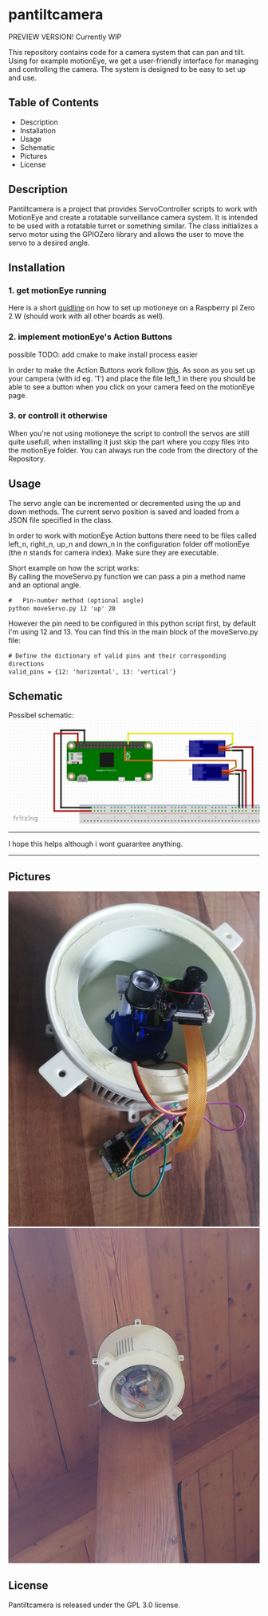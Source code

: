 # pantiltcamera
PREVIEW VERSION! Currently WIP

This repository contains code for a camera system that can pan and tilt. Using for example motionEye, we get a user-friendly interface for managing and controlling the camera. The system is designed to be easy to set up and use.

## Table of Contents
- Description
- Installation
- Usage
- Schematic
- Pictures
- License

## Description
Pantiltcamera is a project that provides ServoController scripts to work with MotionEye and create a rotatable surveillance camera system.  It is intended to be used with a rotatable turret or something similar. The class initializes a servo motor using the GPIOZero library and allows the user to move the servo to a desired angle.

## Installation
### 1. get motionEye running
Here is a short [guidline](./motionEyeInstallGuide.md) on how to set up motioneye on a Raspberry pi Zero 2 W (should work with all other boards as well).

### 2. implement motionEye's Action Buttons
possible TODO: add cmake to make install process easier

In order to make the Action Buttons work follow [this](./integratecodeandcam.md). As soon as you set up your campera (with id eg. '1') and place the file left_1 in there you should be able to see a button when you click on your camera feed on the motionEye page.

### 3. or controll it otherwise
When you're not using motioneye the script to controll the servos are still quite usefull, when installing it just skip the part where you copy files into the motionEye folder. You can always run the code from the directory of the Repository.

## Usage
The servo angle can be incremented or decremented using the up and down methods. The current servo position is saved and loaded from a JSON file specified in the class. <br>

In order to work with motionEye Action buttons there need to be files called left_n, right_n, up_n and down_n in the configuration folder off motionEye (the n stands for camera index). Make sure they are executable. <br>

Short example on how the script works: <br>
By calling the moveServo.py function we can pass a pin a method name and an optional angle.

    #   Pin-number method (optional angle)
    python moveServo.py 12 'up' 20

 However the pin need to be configured in this python script first, by default I'm using 12 and 13. You can find this in the main block of the moveServo.py file:

    # Define the dictionary of valid pins and their corresponding directions
    valid_pins = {12: 'horizontal', 13: 'vertical'}

## Schematic

Possibel schematic:
![fritzing sketch](./doc/schematic.jpg)

-------------------

I hope this helps although i wont guarantee anything.

-----------------

## Pictures
![picture1](./doc/IMG_20230425_124118.jpg)
![picture1](./doc/IMG_20230425_170722.jpg)

## License
Pantiltcamera is released under the GPL 3.0 license.